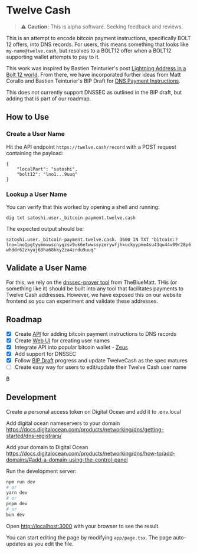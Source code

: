 # Twelve Cash

> :warning: **Caution:** This is alpha software. Seeking feedback and reviews.

This is an attempt to encode bitcoin payment instructions, specifically BOLT 12 offers, into DNS records. For users, this means something that looks like `my-name@twelve.cash`, but resolves to a BOLT12 offer when a BOLT12 supporting wallet attempts to pay to it.

This work was inspired by Bastien Teinturier's post [Lightning Address in a Bolt 12 world](https://lists.linuxfoundation.org/pipermail/lightning-dev/2023-November/004204.html). From there, we have incorporated further ideas from Matt Corallo and Bastien Teinturier's BIP Draft for [DNS Payment Instructions](https://github.com/bitcoin/bips/pull/1551/files).

This does not currently support DNSSEC as outlined in the BIP draft, but adding that is part of our roadmap.

## How to Use

### Create a User Name

Hit the API endpoint `https://twelve.cash/record` with a POST request containing the payload:

```
{
    "localPart": "satoshi",
    "bolt12": "lno1...9uuq"
}
```

### Lookup a User Name

You can verify that this worked by opening a shell and running:

`dig txt satoshi.user._bitcoin-payment.twelve.cash`

The expected output should be:

`satoshi.user._bitcoin-payment.twelve.cash. 3600 IN TXT "bitcoin:?lno=lno1pgtyymmvwscnygzsv9uk6etwwssyzerywfjhxuckyypme4su43qu44v09r28p6whddr62zkyuj68ha68kky2za4zrdu9uuq"`

## Validate a User Name

For this, we rely on the [dnssec-prover tool](https://github.com/TheBlueMatt/dnssec-prover) from TheBlueMatt. THis (or something like it) should be built into any tool that facilitates payments to Twelve Cash addresses. However, we have exposed this on our website frontend so you can experiment and validate these addresses.

## Roadmap

- [x] Create [API](https://github.com/ATLBitLab/twelvecash/blob/main/src/app/record/route.ts) for adding bitcoin payment instructions to DNS records
- [x] Create [Web UI](https://twelve.cash) for creating user names
- [x] Integrate API into popular bitcoin wallet - [Zeus](https://github.com/atlbitlab/zeus)
- [x] Add support for DNSSEC
- [x] Follow [BIP Draft](https://github.com/bitcoin/bips/pull/1551/files) progress and update TwelveCash as the spec matures
- [ ] Create easy way for users to edit/update their Twelve Cash user name

₿
## Development

Create a personal access token on Digital Ocean and add it to .env.local

Add digital ocean nameservers to your domain
https://docs.digitalocean.com/products/networking/dns/getting-started/dns-registrars/

Add your domain to Digital Ocean
https://docs.digitalocean.com/products/networking/dns/how-to/add-domains/#add-a-domain-using-the-control-panel

Run the development server:

```bash
npm run dev
# or
yarn dev
# or
pnpm dev
# or
bun dev
```

Open [http://localhost:3000](http://localhost:3000) with your browser to see the result.

You can start editing the page by modifying `app/page.tsx`. The page auto-updates as you edit the file.